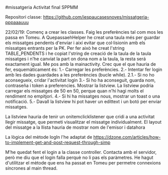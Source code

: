 #missatgeria
Activitat final SPPMM

Repositori classe: https://github.com/iespaucasesnoves/missatgeria-pppaaauuu

22/02/19:
Començ a crear les classes. Faig les preferències tal com mos les passa en Tomeu. A QuepassaehHelper he creat una taula més per guardar els missatges pendents d'enviar i així evitar que col·lisionin amb els missatges entrants per la PK. Per fer això he creat l'string TABLE_PENDENTS i he copiat l'string de creació de la taula de la taula missatges i n'he canviat la part on dona nom a la taula, la resta será exactament igual. 
Me pos amb la mainactivity. Crec que el que hauria de fer, esquemàticament és:
1.- Carregar les preferències.
2.- Intentar fer login amb les dades guardades a les preferències (bucle while). 
 2.1.- Si no ho aconsegueix, cridar l'activitat login
3.- Si ho ha aconseguit, guarda nom, contraseña i token a preferencies. Mostrar la listview. La listview podria carregar els missatges de 50 en 50, perque quan n'hi hagi molts el rendiment no empitjori.
4.- Si hi ha missatges nous, mostrar un toast o una notificació.
5.- Davall la listview hi pot haver un edittext i un botó per enviar missatges. 

La listview hauria de tenir un onitemclicklistener que cridi a una activitat llegir missatge, que permeti visualitzar el missatge individualment. 
El layout del missatge a la llista hauria de mostrar nom de l'emisor i datahora

La lògica del mètode logIn l'he adaptat de https://dzone.com/articles/how-to-implement-get-and-post-request-through-simp

M'he quedat fent el login a la classe controller. Contacta amb el servidor, però me diu que el login falla perquè no li pas els paràmetres.
He hagut d'utilitzar el mètode que ens ha passat en Tomeu per permetre connexions síncrones al main thread. 


